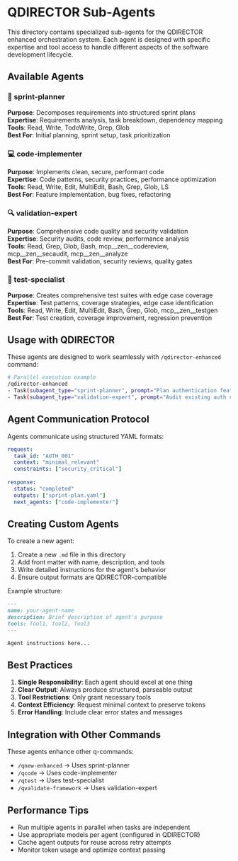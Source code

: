# QDIRECTOR Sub-Agents

This directory contains specialized sub-agents for the QDIRECTOR enhanced orchestration system. Each agent is designed with specific expertise and tool access to handle different aspects of the software development lifecycle.

## Available Agents

### 🎯 sprint-planner
**Purpose**: Decomposes requirements into structured sprint plans  
**Expertise**: Requirements analysis, task breakdown, dependency mapping  
**Tools**: Read, Write, TodoWrite, Grep, Glob  
**Best For**: Initial planning, sprint setup, task prioritization

### 💻 code-implementer
**Purpose**: Implements clean, secure, performant code  
**Expertise**: Code patterns, security practices, performance optimization  
**Tools**: Read, Write, Edit, MultiEdit, Bash, Grep, Glob, LS  
**Best For**: Feature implementation, bug fixes, refactoring

### 🔍 validation-expert
**Purpose**: Comprehensive code quality and security validation  
**Expertise**: Security audits, code review, performance analysis  
**Tools**: Read, Grep, Glob, Bash, mcp__zen__codereview, mcp__zen__secaudit, mcp__zen__analyze  
**Best For**: Pre-commit validation, security reviews, quality gates

### 🧪 test-specialist
**Purpose**: Creates comprehensive test suites with edge case coverage  
**Expertise**: Test patterns, coverage strategies, edge case identification  
**Tools**: Read, Write, Edit, MultiEdit, Bash, Grep, Glob, mcp__zen__testgen  
**Best For**: Test creation, coverage improvement, regression prevention

## Usage with QDIRECTOR

These agents are designed to work seamlessly with `/qdirector-enhanced` command:

```bash
# Parallel execution example
/qdirector-enhanced
- Task(subagent_type="sprint-planner", prompt="Plan authentication feature")
- Task(subagent_type="validation-expert", prompt="Audit existing auth code")
```

## Agent Communication Protocol

Agents communicate using structured YAML formats:

```yaml
request:
  task_id: "AUTH_001"
  context: "minimal_relevant"
  constraints: ["security_critical"]
  
response:
  status: "completed"
  outputs: ["sprint-plan.yaml"]
  next_agents: ["code-implementer"]
```

## Creating Custom Agents

To create a new agent:

1. Create a new `.md` file in this directory
2. Add front matter with name, description, and tools
3. Write detailed instructions for the agent's behavior
4. Ensure output formats are QDIRECTOR-compatible

Example structure:
```markdown
---
name: your-agent-name
description: Brief description of agent's purpose
tools: Tool1, Tool2, Tool3
---

Agent instructions here...
```

## Best Practices

1. **Single Responsibility**: Each agent should excel at one thing
2. **Clear Output**: Always produce structured, parseable output
3. **Tool Restrictions**: Only grant necessary tools
4. **Context Efficiency**: Request minimal context to preserve tokens
5. **Error Handling**: Include clear error states and messages

## Integration with Other Commands

These agents enhance other q-commands:
- `/qnew-enhanced` → Uses sprint-planner
- `/qcode` → Uses code-implementer
- `/qtest` → Uses test-specialist
- `/qvalidate-framework` → Uses validation-expert

## Performance Tips

- Run multiple agents in parallel when tasks are independent
- Use appropriate models per agent (configured in QDIRECTOR)
- Cache agent outputs for reuse across retry attempts
- Monitor token usage and optimize context passing